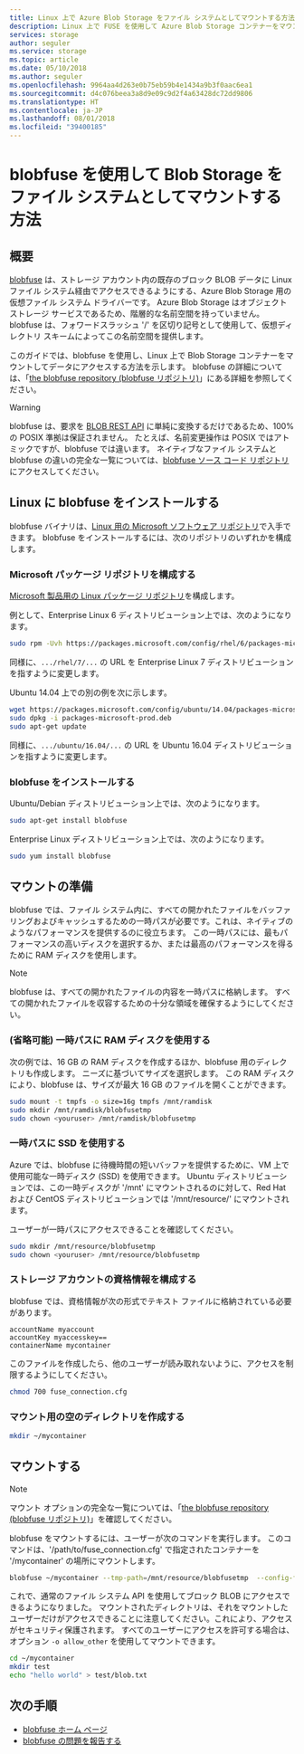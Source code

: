 ```yaml
---
title: Linux 上で Azure Blob Storage をファイル システムとしてマウントする方法 | Microsoft Docs
description: Linux 上で FUSE を使用して Azure Blob Storage コンテナーをマウントする
services: storage
author: seguler
ms.service: storage
ms.topic: article
ms.date: 05/10/2018
ms.author: seguler
ms.openlocfilehash: 9964aa4d263e0b75eb59b4e1434a9b3f0aac6ea1
ms.sourcegitcommit: d4c076beea3a8d9e09c9d2f4a63428dc72dd9806
ms.translationtype: HT
ms.contentlocale: ja-JP
ms.lasthandoff: 08/01/2018
ms.locfileid: "39400185"
---
```

# <a name="how-to-mount-blob-storage-as-a-file-system-with-blobfuse"></a>blobfuse を使用して Blob Storage をファイル システムとしてマウントする方法

## <a name="overview"></a>概要
[blobfuse](https://github.com/Azure/azure-storage-fuse) は、ストレージ アカウント内の既存のブロック BLOB データに Linux ファイル システム経由でアクセスできるようにする、Azure Blob Storage 用の仮想ファイル システム ドライバーです。 Azure Blob Storage はオブジェクト ストレージ サービスであるため、階層的な名前空間を持っていません。 blobfuse は、フォワードスラッシュ '/' を区切り記号として使用して、仮想ディレクトリ スキームによってこの名前空間を提供します。  

このガイドでは、blobfuse を使用し、Linux 上で Blob Storage コンテナーをマウントしてデータにアクセスする方法を示します。 blobfuse の詳細については、「[the blobfuse repository (blobfuse リポジトリ)](https://github.com/Azure/azure-storage-fuse)」にある詳細を参照してください。

> [!WARNING]
> blobfuse は、要求を [BLOB REST API](https://docs.microsoft.com/rest/api/storageservices/blob-service-rest-api) に単純に変換するだけであるため、100% の POSIX 準拠は保証されません。 たとえば、名前変更操作は POSIX ではアトミックですが、blobfuse では違います。
> ネイティブなファイル システムと blobfuse の違いの完全な一覧については、[blobfuse ソース コード リポジトリ](https://github.com/azure/azure-storage-fuse)にアクセスしてください。
> 

## <a name="install-blobfuse-on-linux"></a>Linux に blobfuse をインストールする
blobfuse バイナリは、[Linux 用の Microsoft ソフトウェア リポジトリ](https://docs.microsoft.com/windows-server/administration/Linux-Package-Repository-for-Microsoft-Software)で入手できます。 blobfuse をインストールするには、次のリポジトリのいずれかを構成します。

### <a name="configure-the-microsoft-package-repository"></a>Microsoft パッケージ リポジトリを構成する
[Microsoft 製品用の Linux パッケージ リポジトリ](https://docs.microsoft.com/windows-server/administration/Linux-Package-Repository-for-Microsoft-Software)を構成します。

例として、Enterprise Linux 6 ディストリビューション上では、次のようになります。
```bash
sudo rpm -Uvh https://packages.microsoft.com/config/rhel/6/packages-microsoft-prod.rpm
```

同様に、`.../rhel/7/...` の URL を Enterprise Linux 7 ディストリビューションを指すように変更します。

Ubuntu 14.04 上での別の例を次に示します。
```bash
wget https://packages.microsoft.com/config/ubuntu/14.04/packages-microsoft-prod.deb
sudo dpkg -i packages-microsoft-prod.deb
sudo apt-get update
```

同様に、`.../ubuntu/16.04/...` の URL を Ubuntu 16.04 ディストリビューションを指すように変更します。

### <a name="install-blobfuse"></a>blobfuse をインストールする

Ubuntu/Debian ディストリビューション上では、次のようになります。
```bash
sudo apt-get install blobfuse
```

Enterprise Linux ディストリビューション上では、次のようになります。
```bash
sudo yum install blobfuse
```

## <a name="prepare-for-mounting"></a>マウントの準備
blobfuse では、ファイル システム内に、すべての開かれたファイルをバッファリングおよびキャッシュするための一時パスが必要です。これは、ネイティブのようなパフォーマンスを提供するのに役立ちます。 この一時パスには、最もパフォーマンスの高いディスクを選択するか、または最高のパフォーマンスを得るために RAM ディスクを使用します。 

> [!NOTE]
> blobfuse は、すべての開かれたファイルの内容を一時パスに格納します。 すべての開かれたファイルを収容するための十分な領域を確保するようにしてください。 
> 

### <a name="optional-use-a-ramdisk-for-the-temporary-path"></a>(省略可能) 一時パスに RAM ディスクを使用する
次の例では、16 GB の RAM ディスクを作成するほか、blobfuse 用のディレクトリも作成します。 ニーズに基づいてサイズを選択します。 この RAM ディスクにより、blobfuse は、サイズが最大 16 GB のファイルを開くことができます。 
```bash
sudo mount -t tmpfs -o size=16g tmpfs /mnt/ramdisk
sudo mkdir /mnt/ramdisk/blobfusetmp
sudo chown <youruser> /mnt/ramdisk/blobfusetmp
```

### <a name="use-an-ssd-for-temporary-path"></a>一時パスに SSD を使用する
Azure では、blobfuse に待機時間の短いバッファを提供するために、VM 上で使用可能な一時ディスク (SSD) を使用できます。 Ubuntu ディストリビューションでは、この一時ディスクが '/mnt' にマウントされるのに対して、Red Hat および CentOS ディストリビューションでは '/mnt/resource/' にマウントされます。

ユーザーが一時パスにアクセスできることを確認してください。
```bash
sudo mkdir /mnt/resource/blobfusetmp
sudo chown <youruser> /mnt/resource/blobfusetmp
```

### <a name="configure-your-storage-account-credentials"></a>ストレージ アカウントの資格情報を構成する
blobfuse では、資格情報が次の形式でテキスト ファイルに格納されている必要があります。 

```
accountName myaccount
accountKey myaccesskey==
containerName mycontainer
```

このファイルを作成したら、他のユーザーが読み取れないように、アクセスを制限するようにしてください。
```bash
chmod 700 fuse_connection.cfg
```

### <a name="create-an-empty-directory-for-mounting"></a>マウント用の空のディレクトリを作成する
```bash
mkdir ~/mycontainer
```

## <a name="mount"></a>マウントする

> [!NOTE]
> マウント オプションの完全な一覧については、「[the blobfuse repository (blobfuse リポジトリ)](https://github.com/Azure/azure-storage-fuse#mount-options)」を確認してください。  
> 

blobfuse をマウントするには、ユーザーが次のコマンドを実行します。 このコマンドは、'/path/to/fuse_connection.cfg' で指定されたコンテナーを '/mycontainer' の場所にマウントします。

```bash
blobfuse ~/mycontainer --tmp-path=/mnt/resource/blobfusetmp  --config-file=/path/to/fuse_connection.cfg -o attr_timeout=240 -o entry_timeout=240 -o negative_timeout=120
```

これで、通常のファイル システム API を使用してブロック BLOB にアクセスできるようになりました。 マウントされたディレクトリは、それをマウントしたユーザーだけがアクセスできることに注意してください。これにより、アクセスがセキュリティ保護されます。 すべてのユーザーにアクセスを許可する場合は、オプション ```-o allow_other``` を使用してマウントできます。 

```bash
cd ~/mycontainer
mkdir test
echo "hello world" > test/blob.txt
```

## <a name="next-steps"></a>次の手順

* [blobfuse ホーム ページ](https://github.com/Azure/azure-storage-fuse#blobfuse)
* [blobfuse の問題を報告する](https://github.com/Azure/azure-storage-fuse/issues) 

